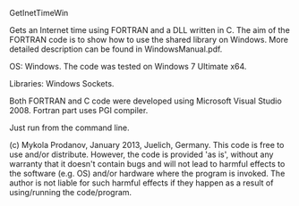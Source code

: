 GetInetTimeWin

Gets an Internet time using FORTRAN and a DLL written in C. The aim of the FORTRAN code is to show how to use the shared library on Windows. More detailed description can be found in WindowsManual.pdf.

OS: Windows. The code was tested on Windows 7 Ultimate x64.

Libraries: Windows Sockets.

Both FORTRAN and C code were developed using Microsoft Visual Studio 2008. Fortran part uses PGI compiler.

Just run from the command line.

(c) Mykola Prodanov, January 2013, Juelich, Germany. 
This code is free to use and/or distribute. However, the code is provided 'as is', without any warranty that it doesn't contain bugs and will not lead to harmful effects to the software (e.g. OS) and/or hardware where the program is invoked. The author is not liable for such harmful effects if they happen as a result of using/running the code/program.